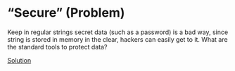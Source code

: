 # “Secure” (Problem)
Keep in regular strings secret data (such as a password) is a bad way, since string is stored in memory in the clear, hackers can easily get to it. What are the standard tools to protect data?

[Solution](./Secure-A.md)
